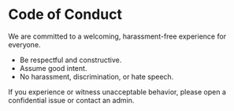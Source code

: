 # Code of Conduct

We are committed to a welcoming, harassment-free experience for everyone.

* Be respectful and constructive.
* Assume good intent.
* No harassment, discrimination, or hate speech.

If you experience or witness unacceptable behavior, please open a confidential issue or contact an admin.